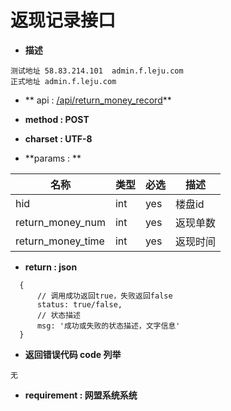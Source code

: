 
# 返现记录接口


* **描述**
```
测试地址 58.83.214.101  admin.f.leju.com
正式地址 admin.f.leju.com
```

* ** api : [/api/return_money_record](//api/return_money_record)** 

* **method : POST**

* **charset : UTF-8**

* **params : **

| 名称|类型| 必选 | 描述|
| -- | -- | -- | -- |
|hid |int|yes|楼盘id
|return_money_num|int|yes| 返现单数 |
|return_money_time |int|yes|返现时间|

* **return : json**

```
  {
      // 调⽤成功返回true，失败返回false
      status: true/false,
      // 状态描述
      msg: '成功或失败的状态描述，⽂字信息'
  }
```
* **返回错误代码 code 列举**

```
无
```


* **requirement : 网盟系统系统**

